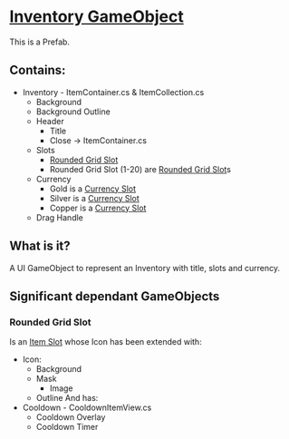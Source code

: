 # [Inventory GameObject](InventoryGameObject.png)

This is a Prefab.

## Contains:

* Inventory - ItemContainer.cs & ItemCollection.cs
  * Background
  * Background Outline
  * Header
    * Title
    * Close -> ItemContainer.cs
  * Slots
    * [Rounded Grid Slot](#rounded-grid-slot)
    * Rounded Grid Slot (1-20) are [Rounded Grid Slot](#rounded-grid-slot)s
  * Currency
    * Gold is a [Currency Slot](CommonUIGameObjects#currency-slot)
    * Silver is a [Currency Slot](CommonUIGameObjects#currency-slot)
    * Copper is a [Currency Slot](CommonUIGameObjects#currency-slot)
  * Drag Handle

## What is it?

A UI GameObject to represent an Inventory with title, slots and currency.

## Significant dependant GameObjects

### Rounded Grid Slot
Is an [Item Slot](./CommonUIGameObjects#item-slot) whose Icon has been extended with:
* Icon:
  * Background
  * Mask
    * Image
  * Outline
And has:
* Cooldown - CooldownItemView.cs
  * Cooldown Overlay
  * Cooldown Timer
